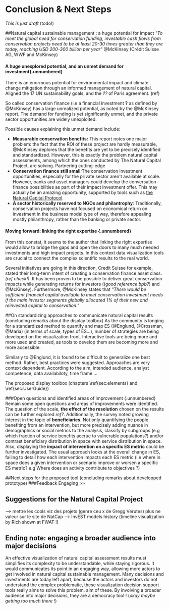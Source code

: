 # Conclusion & Next Steps
*This is just draft* (todo!)

##Natural capital sustainable management : a huge potential for impact
*"To meet the global need for conservation funding, investable cash flows from conservation projects need to be at least 20-30 times greater than they are today, reaching USD 200-300 billion per year"*
@McKinsey (Crédit Suisse AG, WWF and McKinsey)

#### A huge unexplored potential, and an unmet demand for investment{.unnumbered}
There is an enormous potential for environmental impact and climate change mitigation through an informed management of natural capital. Aligned the 17 UN sustainability goals, and the *??* of Paris agreement. (ref)

So called conservation finance (i.e a financial investment **?** as defined by @McKinsey) has a large unrealized potential, as noted by the @McKinsey report. The demand for funding is yet significantly unmet, and the private sector opportunities are widely unexploited. 

Possible causes explaining this unmet demand include:

* **Measurable conservation benefits:** This report notes one major problem: the fact that the ROI of these project are hardly measurable, @McKinsey deplores that the benefits are yet to be precisely identified and standardized. However, this is exactly the problem natural capital assessments, among which the ones conducted by The Natural Capital Project, are solving. Partnering cutting-edge
* **Conservation finance still small**:The conservation investment opportunities, especially for the private sector aren't available at scale. However, banks and asset managers could develop the conversation finance possibilities as part of their impact investment offer. This may actually be an amazing opportunity, supported by tools such as [the Natural Capital Protocol](http://naturalcapitalcoalition.org/protocol/).
* **A sector historically reserved to NGOs and philantrophy**: Traditionally, conservation projects have not focused on economical return on investment in the business model type of way, therefore appealing mostly philanthropy, rather than the banking or private sector.

#### Moving forward: linking the right expertise {.unnumbered}
From this constat, it seems to the author that linking the right expertise would allow to bridge the gaps and open the doors to many much needed investments and high impact projects. In this context data visualization tools are crucial to connect the complex scientific results to the real world.

Several initiatives are going in this direction, Credit Suisse for example, stated their long-term intent of creating a conservation finance asset class.  *(ref check!)*.
It has been proven to be possible to deliver great conservation impacts while generating returns for investors ((*good reference bpb?*) and @McKinsey). 
Furthermore, @McKinsey states that *"There would be sufficient financial capital available to meet conservation investment needs if the main investor segments globally allocated 1% of their new and reinvested capital to conservation."*


##On standardizing approaches to communicate natural capital results (concluding remarks about the display toolbox)
As the community is longing for a standardized method to quantify and map ES (@Englund, @Crossman, @Maria) (in terms of scale, types of ES...), number of strategies are being developed on the visualization front. Interactive tools are being more and more used and created, as tools to develop them are becoming more and more accessible.

Similarly to @Englund, it is found to be difficult to generalize one best method. Rather, best practices were suggested. Approaches are very context dependent. According to the aim, intended audience, analyst competence, data availabiloty, time frame ...

The proposed display toolbox (chapters \ref{sec:elements} and \ref{sec:UserGuide})


###Open questions and identified areas of improvement {.unnumbered}
Remain some open questions and areas of improvements were identified. The question of the scale, **the effect of the resolution** chosen on the results can be further explored *ref?*. Additionnally, the survey noted growing interest in the topic of **beneficiaries**. Not only quantifying the people benefiting from an intervention, but more precisely adding nuance in demographics or social metrics to the analysis, classify by subgroups (e.g which fraction of service benefits accrue to vulnerable populations?) and/or contrast beneficiary distribution in space with service distribution in space. Also, displaying the **impact of intervention on a specific ES metric** could be further investigated. The usual approach looks at the overall change in ES, failing to detail how each intervention impacts each ES metric (i.e where in space does a given intervention or scenario improve or worsen a specific ES metric? e.g Where does an activity contribute to objectives ?)

##Next steps for the proposed tool (concluding remarks about developped prototype)
###Feedback
Engaging >> 

## Suggestions for the Natural Capital Project
--> mettre les cools viz des projets (genre ceu x de Gregg Verutes) plus ne valeur sur le site
de NatCap
--> InvEST models history (timeline visualization by Rich shown at FWAT !)


## Ending note: engaging a broader audience into major decisions
An effective visualization of natural capital assessment results must simplifies its complexity to be understandable, while staying rigorous. It would communicates its point in an engaging way, allowing more actors to get involved in natural capital sustainable management. Many decisions and investments are today left apart, because the actors and investors do not understand the complex problematic, these visualization decision support tools really aims to solve this problem. aim of these. By involving a broader audience into major decisions, they are a democracy tool ! (*okay maybe getting too much there !*) 
